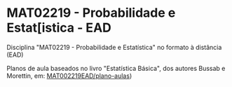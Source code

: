 # MAT02219 - Probabilidade e Estat[istica - EAD

Disciplina "MAT02219 - Probabilidade e Estatística" no formato à distância (EAD)

Planos de aula baseados no livro "Estatística Básica", dos autores Bussab e 
Morettin, em: [MAT002219EAD/plano-aulas](/plano-aulas))

